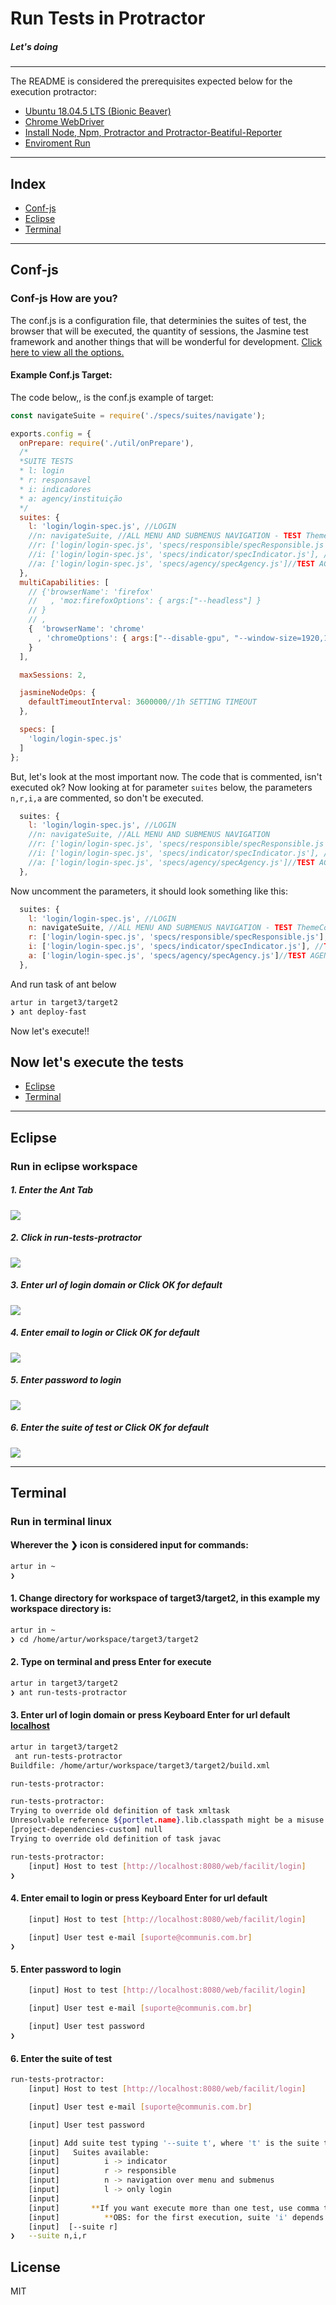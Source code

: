 # Run Tests in Protractor
##### Let's doing
---
The README is considered the prerequisites expected below for the execution protractor:
  - [Ubuntu 18.04.5 LTS (Bionic Beaver)](https://releases.ubuntu.com/18.04)
  - [Chrome WebDriver](https://dl.google.com/linux/direct/google-chrome-stable_current_amd64.deb)
  - [Install Node, Npm, Protractor and Protractor-Beatiful-Reporter](https://github.com/facilit/target3/wiki/Tutorial-Instala%C3%A7%C3%A3o)
  - [Enviroment Run ](https://github.com/facilit/target3/wiki/Enviroment-Util)
---

## Index 
* [Conf-js](#conf-js)
* [Eclipse](#eclipse)
* [Terminal](#terminal)

---

## Conf-js
### Conf-js How are you?
 The conf.js is a configuration file, that determinies the suites of test, the browser that will be executed, the quantity of sessions, the Jasmine test framework and another things that will be wonderful for development. [Click here to view all the options.](https://github.com/angular/protractor/blob/5.4.1/lib/config.ts)
 #### Example Conf.js Target:
 The code below,, is the conf.js example of target:
```js
const navigateSuite = require('./specs/suites/navigate');

exports.config = {
  onPrepare: require('./util/onPrepare'),
  /*
  *SUITE TESTS
  * l: login
  * r: responsavel
  * i: indicadores
  * a: agency/instituição
  */
  suites: {
    l: 'login/login-spec.js', //LOGIN
    //n: navigateSuite, //ALL MENU AND SUBMENUS NAVIGATION - TEST ThemeConfigImpl.java
    //r: ['login/login-spec.js', 'specs/responsible/specResponsible.js']//TEST RESPONSIBLE
    //i: ['login/login-spec.js', 'specs/indicator/specIndicator.js'], //TEST INDICATORS
    //a: ['login/login-spec.js', 'specs/agency/specAgency.js']//TEST AGENCY (TODO: verificar se esta funcionando)
  },
  multiCapabilities: [
    // {'browserName': 'firefox'
    //   , 'moz:firefoxOptions': { args:["--headless"] }  
    // }
    // ,
    {  'browserName': 'chrome'
      , 'chromeOptions': { args:["--disable-gpu", "--window-size=1920,1080"] }  
    }
  ],

  maxSessions: 2,

  jasmineNodeOps: {
    defaultTimeoutInterval: 3600000//1h SETTING TIMEOUT
  },

  specs: [
    'login/login-spec.js'
  ]
};
```
But, let's look at the most important now. The code that is commented, isn't executed ok?
Now looking at for parameter ```suites``` below, the parameters ```n,r,i,a``` are commented, so don't be executed.

```js
  suites: {
    l: 'login/login-spec.js', //LOGIN
    //n: navigateSuite, //ALL MENU AND SUBMENUS NAVIGATION
    //r: ['login/login-spec.js', 'specs/responsible/specResponsible.js']//TEST RESPONSIBLE
    //i: ['login/login-spec.js', 'specs/indicator/specIndicator.js'], //TEST INDICATORS
    //a: ['login/login-spec.js', 'specs/agency/specAgency.js']//TEST AGENCY 
  },
```

Now uncomment the parameters, it should look something like this:
```js
  suites: {
    l: 'login/login-spec.js', //LOGIN
    n: navigateSuite, //ALL MENU AND SUBMENUS NAVIGATION - TEST ThemeConfigImpl.java
    r: ['login/login-spec.js', 'specs/responsible/specResponsible.js'],//TEST RESPONSIBLE
    i: ['login/login-spec.js', 'specs/indicator/specIndicator.js'], //TEST INDICATORS
    a: ['login/login-spec.js', 'specs/agency/specAgency.js']//TEST AGENCY (TODO: verificar se esta funcionando)
  },
```
And run task of ant below
```sh
artur in target3/target2
❯ ant deploy-fast
```
Now let's execute!!

## Now let's execute the tests
* [Eclipse](#eclipse)
* [Terminal](#terminal)
---

## Eclipse
### Run in eclipse workspace
#####   1. Enter the Ant Tab
![](https://imgur.com/Qk1UiqO)

#####   2. Click in run-tests-protractor
![](https://imgur.com/bqTEKv9)

#####  3. Enter url of login domain or Click OK for default 
![](https://imgur.com/ZrWzspc)

#####  4. Enter email to login or Click OK for default
![](https://imgur.com/5zNtRta)

#####  5. Enter password to login
![](https://imgur.com/nTnMj1G)

#####  6. Enter the suite of test or  Click OK for default
![](https://imgur.com/Q2qgfMi)

---

## Terminal
### Run in terminal linux
#### Wherever the ❯ icon is considered input for commands:
```sh
artur in ~
❯ 
```
####   1. Change directory for workspace of target3/target2, in this example my workspace directory is:
```sh
artur in ~
❯ cd /home/artur/workspace/target3/target2
```
####   2. Type on terminal and press Enter for execute
```sh
artur in target3/target2
❯ ant run-tests-protractor
```

####  3. Enter url of login domain or press Keyboard Enter for url default [localhost](http://localhost:8080/web/facilit/login)
```sh
artur in target3/target2
 ant run-tests-protractor
Buildfile: /home/artur/workspace/target3/target2/build.xml

run-tests-protractor:

run-tests-protractor:
Trying to override old definition of task xmltask
Unresolvable reference ${portlet.name}.lib.classpath might be a misuse of property expansion syntax.
[project-dependencies-custom] null
Trying to override old definition of task javac

run-tests-protractor:
    [input] Host to test [http://localhost:8080/web/facilit/login]
❯
```

####  4. Enter email to login or press Keyboard Enter for url default
```sh
    [input] Host to test [http://localhost:8080/web/facilit/login]

    [input] User test e-mail [suporte@communis.com.br]
❯  
```

####  5. Enter password to login
```sh
    [input] Host to test [http://localhost:8080/web/facilit/login]

    [input] User test e-mail [suporte@communis.com.br]

    [input] User test password
❯  
```
####  6. Enter the suite of test
```sh
run-tests-protractor:
    [input] Host to test [http://localhost:8080/web/facilit/login]

    [input] User test e-mail [suporte@communis.com.br]

    [input] User test password

    [input] Add suite test typing '--suite t', where 't' is the suite test name. 
    [input]   Suites available: 
    [input]          i -> indicator 
    [input]          r -> responsible 
    [input]          n -> navigation over menu and submenus 
    [input]          l -> only login 
    [input]  
    [input]       **If you want execute more than one test, use comma to separete them, like 'n,i' 
    [input]          **OBS: for the first execution, suite 'i' depends on suite 'r'. So to test indicator at first time, use '--suite r,i'.
    [input]  [--suite r]
❯   --suite n,i,r
```

License
----
MIT

